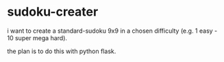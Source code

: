 # sudoku-creater

i want to create a standard-sudoku 9x9 in a chosen difficulty (e.g. 1 easy - 10 super mega hard).

the plan is to do this with python flask.
